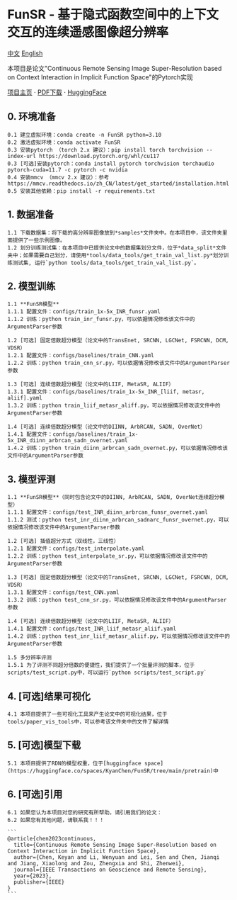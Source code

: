 # FunSR - 基于隐式函数空间中的上下文交互的连续遥感图像超分辨率

[中文]() [English]()

本项目是论文"Continuous Remote Sensing Image Super-Resolution based on Context Interaction in Implicit Function Space"的Pytorch实现


[项目主页](https://kyanchen.github.io/FunSR/) $\cdot$ [PDF下载](https://arxiv.org/abs/2302.08046) $\cdot$ [HuggingFace](https://huggingface.co/spaces/KyanChen/FunSR)


## 0. 环境准备

    0.1 建立虚拟环境：conda create -n FunSR python=3.10
    0.2 激活虚拟环境：conda activate FunSR
    0.3 安装pytorch （torch 2.x 建议）：pip install torch torchvision --index-url https://download.pytorch.org/whl/cu117
    0.3 [可选]安装pytorch：conda install pytorch torchvision torchaudio pytorch-cuda=11.7 -c pytorch -c nvidia
    0.4 安装mmcv （mmcv 2.x 建议）：参考https://mmcv.readthedocs.io/zh_CN/latest/get_started/installation.html    
    0.5 安装其他依赖：pip install -r requirements.txt


## 1. 数据准备
  
    1.1 下载数据集：将下载的高分辨率图像放到*samples*文件夹中。在本项目中，该文件夹里面提供了一些示例图像。
    1.2 划分训练测试集：在本项目中已提供论文中的数据集划分文件，位于*data_split*文件夹中；如果需要自己划分，请使用*tools/data_tools/get_train_val_list.py*划分训练测试集, 运行`python tools/data_tools/get_train_val_list.py`。



## 2. 模型训练

    1.1 **FunSR模型**
    1.1.1 配置文件：configs/train_1x-5x_INR_funsr.yaml
    1.1.2 训练：python train_inr_funsr.py，可以依据情况修改该文件中的ArgumentParser参数

    1.2 [可选] 固定倍数超分模型（论文中的TransEnet, SRCNN, LGCNet, FSRCNN, DCM, VDSR）
    1.2.1 配置文件：configs/baselines/train_CNN.yaml
    1.2.2 训练：python train_cnn_sr.py，可以依据情况修改该文件中的ArgumentParser参数

    1.3 [可选] 连续倍数超分模型（论文中的LIIF, MetaSR, ALIIF）
    1.3.1 配置文件：configs/baselines/train_1x-5x_INR_[liif, metasr, aliif].yaml
    1.3.2 训练：python train_liif_metasr_aliff.py，可以依据情况修改该文件中的ArgumentParser参数

    1.4 [可选] 连续倍数超分模型（论文中的DIINN, ArbRCAN, SADN, OverNet）
    1.4.1 配置文件：configs/baselines/train_1x-5x_INR_diinn_arbrcan_sadn_overnet.yaml
    1.4.2 训练：python train_diinn_arbrcan_sadn_overnet.py，可以依据情况修改该文件中的ArgumentParser参数

## 3. 模型评测

    1.1 **FunSR模型**（同时包含论文中的DIINN, ArbRCAN, SADN, OverNet连续超分模型）
    1.1.1 配置文件：configs/test_INR_diinn_arbrcan_funsr_overnet.yaml
    1.1.2 测试：python test_inr_diinn_arbrcan_sadnarc_funsr_overnet.py，可以依据情况修改该文件中的ArgumentParser参数

    1.2 [可选] 插值超分方式（双线性，三线性）
    1.2.1 配置文件：configs/test_interpolate.yaml
    1.2.2 训练：python test_interpolate_sr.py，可以依据情况修改该文件中的ArgumentParser参数

    1.3 [可选] 固定倍数超分模型（论文中的TransEnet, SRCNN, LGCNet, FSRCNN, DCM, VDSR）
    1.3.1 配置文件：configs/test_CNN.yaml
    1.3.2 训练：python test_cnn_sr.py，可以依据情况修改该文件中的ArgumentParser参数

    1.4 [可选] 连续倍数超分模型（论文中的LIIF, MetaSR, ALIIF）
    1.4.1 配置文件：configs/test_INR_liif_metasr_aliif.yaml
    1.4.2 训练：python test_inr_liif_metasr_aliif.py，可以依据情况修改该文件中的ArgumentParser参数
    
    1.5 多分辨率评测
    1.5.1 为了评测不同超分倍数的便捷性，我们提供了一个批量评测的脚本，位于scripts/test_script.py中，可以运行`python scripts/test_script.py`

## 4. [可选]结果可视化

    4.1 本项目提供了一些可视化工具来产生论文中的可视化结果，位于tools/paper_vis_tools中，可以参考该文件夹中的文件了解详情

## 5. [可选]模型下载

    5.1 本项目提供了RDN的模型权重，位于[huggingface space](https://huggingface.co/spaces/KyanChen/FunSR/tree/main/pretrain)中

## 6. [可选]引用

    6.1 如果您认为本项目对您的研究有所帮助，请引用我们的论文：
    6.2 如果您有其他问题，请联系我！！！

    ```
    @article{chen2023continuous,
      title={Continuous Remote Sensing Image Super-Resolution based on Context Interaction in Implicit Function Space},
      author={Chen, Keyan and Li, Wenyuan and Lei, Sen and Chen, Jianqi and Jiang, Xiaolong and Zou, Zhengxia and Shi, Zhenwei},
      journal={IEEE Transactions on Geoscience and Remote Sensing},
      year={2023},
      publisher={IEEE}
    }
    ```

